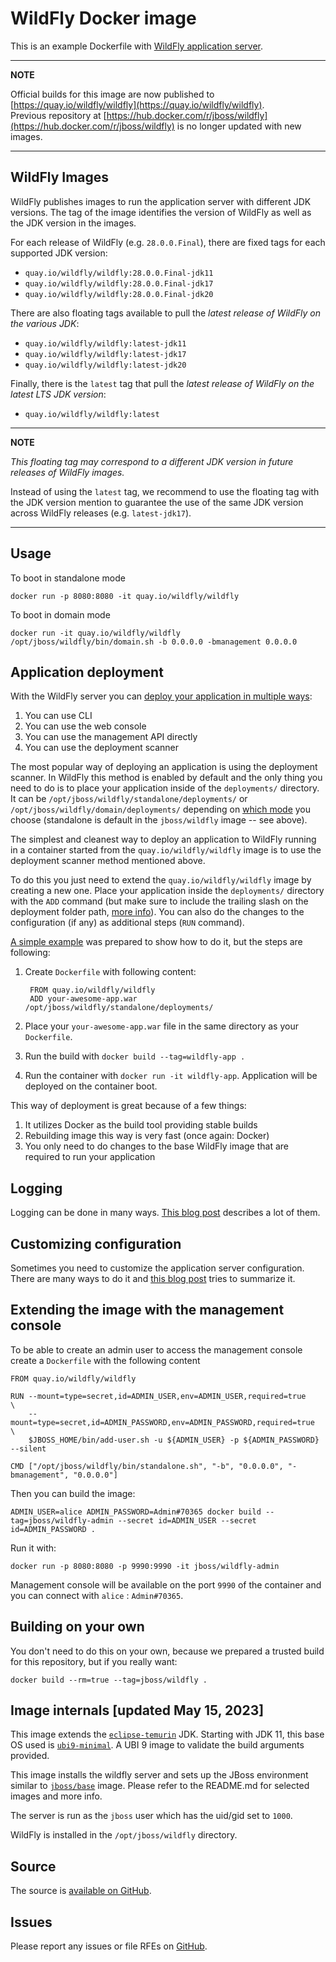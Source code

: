 # WildFly Docker image

This is an example Dockerfile with [WildFly application server](http://wildfly.org/).

---
**NOTE**

Official builds for this image are now published to [https://quay.io/wildfly/wildfly](https://quay.io/wildfly/wildfly).  
Previous repository at [https://hub.docker.com/r/jboss/wildfly](https://hub.docker.com/r/jboss/wildfly) is no longer updated with new images.

---

## WildFly Images

WildFly publishes images to run the application server with different JDK versions.
The tag of the image identifies the version of WildFly as well as the JDK version in the images.

For each release of WildFly (e.g. `28.0.0.Final`), there are fixed tags for each supported JDK version:

* `quay.io/wildfly/wildfly:28.0.0.Final-jdk11`
* `quay.io/wildfly/wildfly:28.0.0.Final-jdk17`
* `quay.io/wildfly/wildfly:28.0.0.Final-jdk20`

There are also floating tags available to pull the _latest release of WildFly on the various JDK_:

* `quay.io/wildfly/wildfly:latest-jdk11`
* `quay.io/wildfly/wildfly:latest-jdk17`
* `quay.io/wildfly/wildfly:latest-jdk20`

Finally, there is the `latest` tag that pull the _latest release of WildFly on the latest LTS JDK version_:

* `quay.io/wildfly/wildfly:latest`

---
**NOTE**

_This floating tag may correspond to a different JDK version in future releases of WildFly images._

Instead of using the `latest` tag, we recommend to use the floating tag with the JDK version mention to guarantee the use of the same JDK version across WildFly releases (e.g. `latest-jdk17`).

---


## Usage

To boot in standalone mode

    docker run -p 8080:8080 -it quay.io/wildfly/wildfly
    
To boot in domain mode

    docker run -it quay.io/wildfly/wildfly /opt/jboss/wildfly/bin/domain.sh -b 0.0.0.0 -bmanagement 0.0.0.0

## Application deployment

With the WildFly server you can [deploy your application in multiple ways](https://docs.jboss.org/author/display/WFLY8/Application+deployment):

1. You can use CLI
2. You can use the web console
3. You can use the management API directly
4. You can use the deployment scanner

The most popular way of deploying an application is using the deployment scanner. In WildFly this method is enabled by default and the only thing you need to do is to place your application inside of the `deployments/` directory. It can be `/opt/jboss/wildfly/standalone/deployments/` or `/opt/jboss/wildfly/domain/deployments/` depending on [which mode](https://docs.jboss.org/author/display/WFLY8/Operating+modes) you choose (standalone is default in the `jboss/wildfly` image -- see above).

The simplest and cleanest way to deploy an application to WildFly running in a container started from the `quay.io/wildfly/wildfly` image is to use the deployment scanner method mentioned above.

To do this you just need to extend the `quay.io/wildfly/wildfly` image by creating a new one. Place your application inside the `deployments/` directory with the `ADD` command (but make sure to include the trailing slash on the deployment folder path, [more info](https://docs.docker.com/reference/builder/#add)). You can also do the changes to the configuration (if any) as additional steps (`RUN` command).  

[A simple example](https://github.com/goldmann/wildfly-docker-deployment-example) was prepared to show how to do it, but the steps are following:

1. Create `Dockerfile` with following content:

        FROM quay.io/wildfly/wildfly
        ADD your-awesome-app.war /opt/jboss/wildfly/standalone/deployments/
2. Place your `your-awesome-app.war` file in the same directory as your `Dockerfile`.
3. Run the build with `docker build --tag=wildfly-app .`
4. Run the container with `docker run -it wildfly-app`. Application will be deployed on the container boot.

This way of deployment is great because of a few things:

1. It utilizes Docker as the build tool providing stable builds
2. Rebuilding image this way is very fast (once again: Docker)
3. You only need to do changes to the base WildFly image that are required to run your application

## Logging

Logging can be done in many ways. [This blog post](https://goldmann.pl/blog/2014/07/18/logging-with-the-wildfly-docker-image/) describes a lot of them.

## Customizing configuration

Sometimes you need to customize the application server configuration. There are many ways to do it and [this blog post](https://goldmann.pl/blog/2014/07/23/customizing-the-configuration-of-the-wildfly-docker-image/) tries to summarize it.

## Extending the image with the management console

To be able to create an admin user to access the management console create a `Dockerfile` with the following content

    FROM quay.io/wildfly/wildfly

    RUN --mount=type=secret,id=ADMIN_USER,env=ADMIN_USER,required=true             \
        --mount=type=secret,id=ADMIN_PASSWORD,env=ADMIN_PASSWORD,required=true     \
        $JBOSS_HOME/bin/add-user.sh -u ${ADMIN_USER} -p ${ADMIN_PASSWORD} --silent

    CMD ["/opt/jboss/wildfly/bin/standalone.sh", "-b", "0.0.0.0", "-bmanagement", "0.0.0.0"]

Then you can build the image:

    ADMIN_USER=alice ADMIN_PASSWORD=Admin#70365 docker build --tag=jboss/wildfly-admin --secret id=ADMIN_USER --secret id=ADMIN_PASSWORD .

Run it with:

    docker run -p 8080:8080 -p 9990:9990 -it jboss/wildfly-admin

Management console will be available on the port `9990` of the container and you can connect with `alice` : `Admin#70365`.

## Building on your own

You don't need to do this on your own, because we prepared a trusted build for this repository, but if you really want:

    docker build --rm=true --tag=jboss/wildfly .

## Image internals [updated May 15, 2023]

This image extends the [`eclipse-temurin`](https://hub.docker.com/_/eclipse-temurin) JDK. Starting with JDK 11, this base OS used is [`ubi9-minimal`](https://catalog.redhat.com/software/containers/ubi9-minimal/61832888c0d15aff4912fe0d). A UBI 9 image to validate the build arguments provided.

This image installs the wildfly server and sets up the JBoss environment similar to [`jboss/base`](https://github.com/jboss-dockerfiles/base) image. Please refer to the README.md for selected images and more info.

The server is run as the `jboss` user which has the uid/gid set to `1000`.

WildFly is installed in the `/opt/jboss/wildfly` directory.

## Source

The source is [available on GitHub](https://github.com/wildfly/wildfly-container).

## Issues

Please report any issues or file RFEs on [GitHub](https://github.com/wildfly/wildfly-container/issues).
